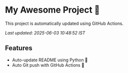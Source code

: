 # My Awesome Project 🚀

This project is automatically updated using GitHub Actions.

_Last updated: 2025-06-03 10:48:52 IST_

## Features
- Auto-update README using Python 🐍
- Auto Git push with GitHub Actions 🤖
